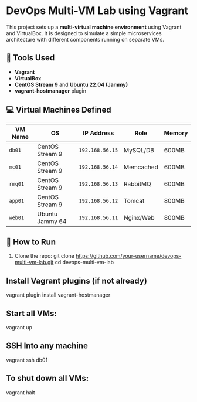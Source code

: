 # DevOps Multi-VM Lab using Vagrant

This project sets up a **multi-virtual machine environment** using Vagrant and VirtualBox. It is designed to simulate a simple microservices architecture with different components running on separate VMs.

## 🧰 Tools Used
- **Vagrant**
- **VirtualBox**
- **CentOS Stream 9** and **Ubuntu 22.04 (Jammy)**
- **vagrant-hostmanager** plugin

## 💻 Virtual Machines Defined

| VM Name | OS               | IP Address      | Role       | Memory |
|---------|------------------|------------------|------------|--------|
| `db01`  | CentOS Stream 9  | `192.168.56.15`  | MySQL/DB   | 600MB  |
| `mc01`  | CentOS Stream 9  | `192.168.56.14`  | Memcached  | 600MB  |
| `rmq01` | CentOS Stream 9  | `192.168.56.13`  | RabbitMQ   | 600MB  |
| `app01` | CentOS Stream 9  | `192.168.56.12`  | Tomcat     | 800MB  |
| `web01` | Ubuntu Jammy 64  | `192.168.56.11`  | Nginx/Web  | 800MB  |

## 🚀 How to Run

1. Clone the repo:
   git clone https://github.com/your-username/devops-multi-vm-lab.git
   cd devops-multi-vm-lab

## Install Vagrant plugins (if not already)
   vagrant plugin install vagrant-hostmanager

## Start all VMs:
   vagrant up

## SSH Into any machine
   vagrant ssh db01

## To shut down all VMs:
   vagrant halt
